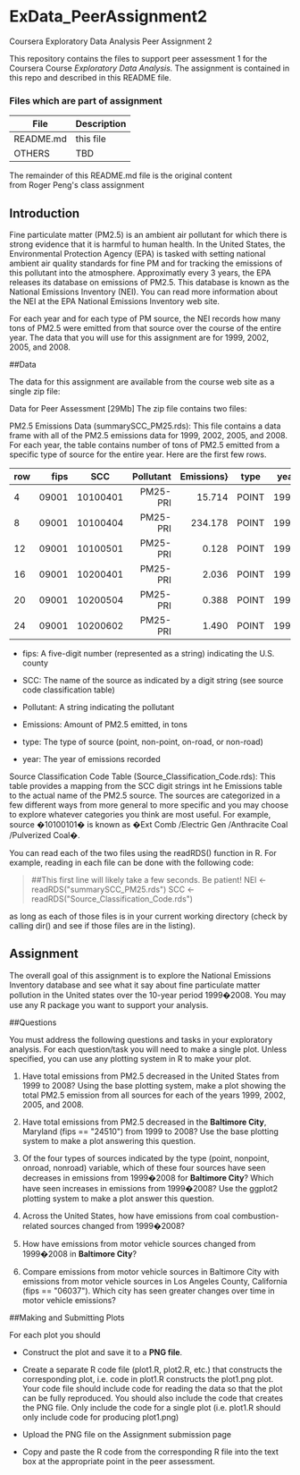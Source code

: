 ExData_PeerAssignment2
======================

Coursera Exploratory Data Analysis Peer Assignment 2

This repository contains the files to support peer assessment 1 for 
the Coursera Course *Exploratory Data Analysis.*  The assignment is contained in
this repo and described in this README file.

### Files which are part of assignment

File | Description
-----|-------------
README.md  | this file
OTHERS | TBD



The remainder of this README.md file is the original content  
from Roger Peng's class assignment

## Introduction

Fine particulate matter (PM2.5) is an ambient air pollutant for which there is strong evidence that it is harmful to human health. In the United States, the Environmental Protection Agency (EPA) is tasked with setting national ambient air quality standards for fine PM and for tracking the emissions of this pollutant into the atmosphere. Approximatly every 3 years, the EPA releases its database on emissions of PM2.5. This database is known as the National Emissions Inventory (NEI). You can read more information about the NEI at the EPA National Emissions Inventory web site.

For each year and for each type of PM source, the NEI records how many tons of PM2.5 were emitted from that source over the course of the entire year. The data that you will use for this assignment are for 1999, 2002, 2005, and 2008.

##Data

The data for this assignment are available from the course web site as a single zip file:

Data for Peer Assessment [29Mb]
The zip file contains two files:

PM2.5 Emissions Data (summarySCC_PM25.rds): This file contains a data frame with all of the PM2.5 emissions data for 1999, 2002, 2005, and 2008. For each year, the table contains number of tons of PM2.5 emitted from a specific type of source for the entire year. Here are the first few rows.

row  | fips |    SCC |Pollutant| Emissions}|  type| year
:----|-----:|--------|--------:|----------:|------|----:
4  |09001 |10100401|  PM25-PRI|    15.714 |POINT |1999
8  |09001 |10100404|  PM25-PRI|   234.178 |POINT |1999
12 |09001 |10100501|  PM25-PRI|     0.128 |POINT |1999
16 |09001 |10200401|  PM25-PRI|     2.036 |POINT |1999
20 |09001 |10200504|  PM25-PRI|     0.388 |POINT |1999
24 |09001 |10200602|  PM25-PRI|     1.490 |POINT |1999
 
* fips: A five-digit number (represented as a string) indicating the U.S. county

* SCC: The name of the source as indicated by a digit string (see source code classification table)

* Pollutant: A string indicating the pollutant

* Emissions: Amount of PM2.5 emitted, in tons

* type: The type of source (point, non-point, on-road, or non-road)

* year: The year of emissions recorded

Source Classification Code Table (Source_Classification_Code.rds): This table provides a mapping from the SCC digit strings int he Emissions table to the actual name of the PM2.5 source. The sources are categorized in a few different ways from more general to more specific and you may choose to explore whatever categories you think are most useful. For example, source �10100101� is known as �Ext Comb /Electric Gen /Anthracite Coal /Pulverized Coal�.

You can read each of the two files using the readRDS() function in R. For example, reading in each file can be done with the following code:

> \#\#This first line will likely take a few seconds. Be patient!
> NEI <- readRDS("summarySCC_PM25.rds")
> SCC <- readRDS("Source_Classification_Code.rds")

as long as each of those files is in your current working directory (check by calling dir() and see if those files are in the listing).

## Assignment

The overall goal of this assignment is to explore the National Emissions Inventory database and see what it say about fine particulate matter pollution in the United states over the 10-year period 1999�2008. You may use any R package you want to support your analysis.

##Questions

You must address the following questions and tasks in your exploratory analysis. For each question/task you will need to make a single plot. Unless specified, you can use any plotting system in R to make your plot.

1. Have total emissions from PM2.5 decreased in the United States from 1999 to 2008? Using the base plotting system, make a plot showing the total PM2.5 emission from all sources for each of the years 1999, 2002, 2005, and 2008.

2. Have total emissions from PM2.5 decreased in the **Baltimore City**, Maryland (fips == "24510") from 1999 to 2008? Use the base plotting system to make a plot answering this question.

3. Of the four types of sources indicated by the type (point, nonpoint, onroad, nonroad) variable, which of these four sources have seen decreases in emissions from 1999�2008 for **Baltimore City**? Which have seen increases in emissions from 1999�2008? Use the ggplot2 plotting system to make a plot answer this question.

4. Across the United States, how have emissions from coal combustion-related sources changed from 1999�2008?

5. How have emissions from motor vehicle sources changed from 1999�2008 in **Baltimore City**?

6. Compare emissions from motor vehicle sources in Baltimore City with emissions from motor vehicle sources in Los Angeles County, California (fips == "06037"). Which city has seen greater changes over time in motor vehicle emissions?

##Making and Submitting Plots

For each plot you should

* Construct the plot and save it to a **PNG file**.

* Create a separate R code file (plot1.R, plot2.R, etc.) that constructs the corresponding plot, i.e. code in plot1.R constructs the plot1.png plot. Your code file should include code for reading the data so that the plot can be fully reproduced. You should also include the code that creates the PNG file. Only include the code for a single plot (i.e. plot1.R should only include code for producing plot1.png)

* Upload the PNG file on the Assignment submission page

* Copy and paste the R code from the corresponding R file into the text box at the appropriate point in the peer assessment.
